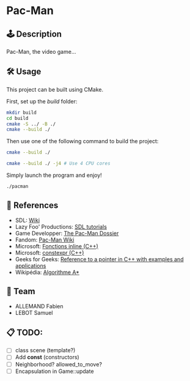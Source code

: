 # Pac-Man

## 🕹️ Description

Pac-Man, the video game...

## 🛠 Usage

This project can be built using CMake.

First, set up the *build* folder:
```bash
mkdir build
cd build
cmake -S ../ -B ./
cmake --build ./
```
Then use one of the following command to build the project:
```bash
cmake --build ./
```
```bash
cmake --build ./ -j4 # Use 4 CPU cores
```
Simply launch the program and enjoy!
```bash
./pacman
```

## 🔗 References

- SDL: [Wiki](https://wiki.libsdl.org/SDL2/FrontPage)
- Lazy Foo' Productions: [SDL tutorials](https://lazyfoo.net/tutorials/SDL/index.php)
- Game Developper: [The Pac-Man Dossier](https://www.gamedeveloper.com/design/the-pac-man-dossier)
- Fandom: [Pac-Man Wiki](https://pacman.fandom.com/wiki/Maze_Ghost_AI_Behaviors)
- Microsoft: [Fonctions inline (C++)](https://learn.microsoft.com/fr-fr/cpp/cpp/inline-functions-cpp?view=msvc-170)
- Microsoft: [constexpr (C++)](https://learn.microsoft.com/fr-fr/cpp/cpp/constexpr-cpp?view=msvc-170)
- Geeks for Geeks: [Reference to a pointer in C++ with examples and applications](https://www.geeksforgeeks.org/reference-to-a-pointer-in-c-with-examples-and-applications/)
- Wikipédia: [Algorithme A*](https://fr.wikipedia.org/wiki/Algorithme_A*)

## 👥 Team
- ALLEMAND Fabien
- LEBOT Samuel

## 📋 TODO:
- [ ] class scene (template?)
- [ ] Add **const** (constructors)
- [ ] Neighborhood? allowed_to_move?
- [ ] Encapsulation in Game::update